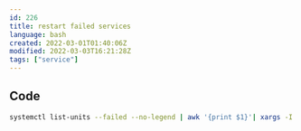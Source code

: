 ```yaml
---
id: 226
title: restart failed services
language: bash
created: 2022-03-01T01:40:06Z
modified: 2022-03-03T16:21:28Z
tags: ["service"]
---
```


## Code

```bash
systemctl list-units --failed --no-legend | awk '{print $1}'| xargs -I % systemctl status % && systemctl restart %
```

<!-- end -->

